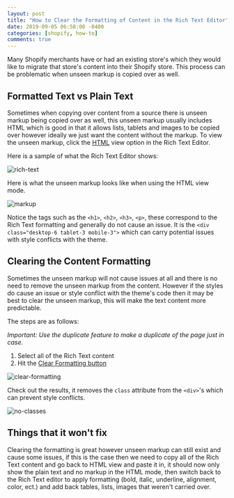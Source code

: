 ```yaml
---
layout: post
title: "How to Clear the Formatting of Content in the Rich Text Editor"
date: 2019-09-05 06:58:00 -0400
categories: [shopify, how-to]
comments: true
---
```


Many Shopify merchants have or had an existing store's which they would like to migrate that store's content into their Shopify store. This process can be problematic when unseen markup is copied over as well.

<!--!more-->

## Formatted Text vs Plain Text 

Sometimes when copying over content from a source there is unseen markup being copied over as well, this unseen markup usually includes HTML which is good in that it allows lists, tablets and images to be copied over however ideally we just want the content without the markup. To view the unseen markup, click the [HTML](https://help.shopify.com/en/manual/productivity-tools/rich-text-editor#add-html-content-with-the-rich-text-editor-desktop-specific) view option in the Rich Text Editor.

Here is a sample of what the Rich Text Editor shows:

![rich-text](https://user-images.githubusercontent.com/9139991/64337691-e16fc080-cfad-11e9-8e92-707b5b89fb03.png)

Here is what the unseen markup looks like when using the HTML view mode.

![markup](https://user-images.githubusercontent.com/9139991/64337740-f5b3bd80-cfad-11e9-9831-bea41cf3a094.png)

Notice the tags such as the `<h1>`, `<h2>`, `<h3>`, `<p>`, these correspond to the Rich Text formatting and generally do not cause an issue. It is the `<div class="desktop-6 tablet-3 mobile-3">` which can carry potential issues with style conflicts with the theme. 


## Clearing the Content Formatting

Sometimes the unseen markup will not cause issues at all and there is no need to remove the unseen markup from the content. However if the styles do cause an issue or style conflict with the theme's code then it may be best to clear the unseen markup, this will make the text content more predictable.

The steps are as follows: 

_Important: Use the duplicate feature to make a duplicate of the page just in case._

1. Select all of the Rich Text content
2. Hit the [Clear Formatting button](https://help.shopify.com/en/manual/productivity-tools/rich-text-editor#clear-formatting-in-the-rich-text-editor-desktop-specific)

![clear-formatting](https://user-images.githubusercontent.com/9139991/64339588-62c95200-cfb2-11e9-9346-f07053fac154.png)

Check out the results, it removes the `class` attribute from the `<div>`'s which can prevent style conflicts.

![no-classes](https://user-images.githubusercontent.com/9139991/64339733-a8861a80-cfb2-11e9-9f6c-a6882736209a.png)


## Things that it won't fix

Clearing the formatting is great however unseen markup can still exist and cause some issues, if this is the case then we need to copy all of the Rich Text content and go back to HTML view and paste it in, it should now only show the plain text and no markup in the HTML mode, then switch back to the Rich Text editor to apply formatting (bold, italic, underline, alignment, color, ect.) and add back tables, lists, images that weren't carried over.